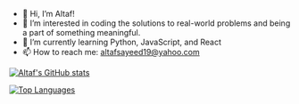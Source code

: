 - 👋 Hi, I’m Altaf!
- 👀 I’m interested in coding the solutions to real-world problems and being a part of something meaningful.
- 🌱 I’m currently learning Python, JavaScript, and React
- 📫 How to reach me: altafsayeed19@yahoo.com

[![Altaf's GitHub stats](https://github-readme-stats.vercel.app/api?username=altafsayeed&count_private=true&show_icons=true&theme=radical)](https://github.com/altafsayeed/github-readme-stats)

[![Top Languages](https://github-readme-stats.vercel.app/api/top-langs/?username=altafsayeed&hide=python&show_icons=true&theme=radical)](https://github.com/altafsayeed/github-readme-stats)
